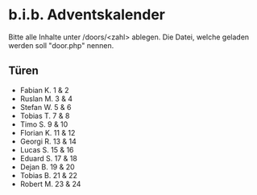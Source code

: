 b.i.b. Adventskalender
======================
Bitte alle Inhalte unter /doors/\<zahl\> ablegen.
Die Datei, welche geladen werden soll "door.php" nennen.

Türen
-----

- Fabian K.   1 &  2
- Ruslan M.   3 &  4
- Stefan W.   5 &  6
- Tobias T.   7 &  8
- Timo S.     9 & 10
- Florian K. 11 & 12
- Georgi R.  13 & 14
- Lucas S.   15 & 16
- Eduard S.  17 & 18
- Dejan B.   19 & 20
- Tobias B.  21 & 22
- Robert M.  23 & 24
